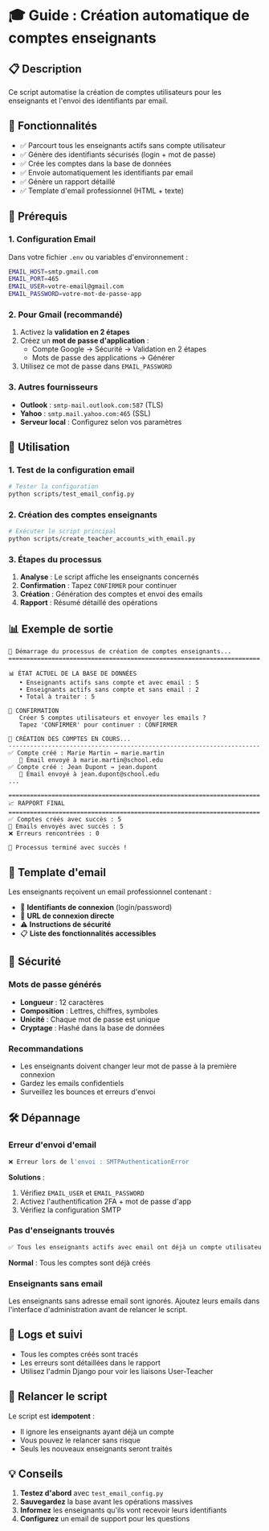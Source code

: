 # 🎓 Guide : Création automatique de comptes enseignants

## 📋 Description

Ce script automatise la création de comptes utilisateurs pour les enseignants et l'envoi des identifiants par email.

## 🚀 Fonctionnalités

- ✅ Parcourt tous les enseignants actifs sans compte utilisateur
- ✅ Génère des identifiants sécurisés (login + mot de passe)
- ✅ Crée les comptes dans la base de données
- ✅ Envoie automatiquement les identifiants par email
- ✅ Génère un rapport détaillé
- ✅ Template d'email professionnel (HTML + texte)

## 🔧 Prérequis

### 1. Configuration Email

Dans votre fichier `.env` ou variables d'environnement :

```bash
EMAIL_HOST=smtp.gmail.com
EMAIL_PORT=465
EMAIL_USER=votre-email@gmail.com
EMAIL_PASSWORD=votre-mot-de-passe-app
```

### 2. Pour Gmail (recommandé)

1. Activez la **validation en 2 étapes**
2. Créez un **mot de passe d'application** :
   - Compte Google → Sécurité → Validation en 2 étapes
   - Mots de passe des applications → Générer
3. Utilisez ce mot de passe dans `EMAIL_PASSWORD`

### 3. Autres fournisseurs

- **Outlook** : `smtp-mail.outlook.com:587` (TLS)
- **Yahoo** : `smtp.mail.yahoo.com:465` (SSL)
- **Serveur local** : Configurez selon vos paramètres

## 📖 Utilisation

### 1. Test de la configuration email

```bash
# Tester la configuration
python scripts/test_email_config.py
```

### 2. Création des comptes enseignants

```bash
# Exécuter le script principal
python scripts/create_teacher_accounts_with_email.py
```

### 3. Étapes du processus

1. **Analyse** : Le script affiche les enseignants concernés
2. **Confirmation** : Tapez `CONFIRMER` pour continuer
3. **Création** : Génération des comptes et envoi des emails
4. **Rapport** : Résumé détaillé des opérations

## 📊 Exemple de sortie

```
🚀 Démarrage du processus de création de comptes enseignants...
======================================================================

📊 ÉTAT ACTUEL DE LA BASE DE DONNÉES
   • Enseignants actifs sans compte et avec email : 5
   • Enseignants actifs sans compte et sans email : 2
   • Total à traiter : 5

🔔 CONFIRMATION
   Créer 5 comptes utilisateurs et envoyer les emails ?
   Tapez 'CONFIRMER' pour continuer : CONFIRMER

🔧 CRÉATION DES COMPTES EN COURS...
----------------------------------------------------------------------
✅ Compte créé : Marie Martin → marie.martin
   📧 Email envoyé à marie.martin@school.edu
✅ Compte créé : Jean Dupont → jean.dupont
   📧 Email envoyé à jean.dupont@school.edu
...

======================================================================
📈 RAPPORT FINAL
======================================================================
✅ Comptes créés avec succès : 5
📧 Emails envoyés avec succès : 5
❌ Erreurs rencontrées : 0

🎉 Processus terminé avec succès !
```

## 📧 Template d'email

Les enseignants reçoivent un email professionnel contenant :

- 🎯 **Identifiants de connexion** (login/password)
- 🔗 **URL de connexion directe**
- ⚠️ **Instructions de sécurité**
- 📋 **Liste des fonctionnalités accessibles**

## 🔐 Sécurité

### Mots de passe générés

- **Longueur** : 12 caractères
- **Composition** : Lettres, chiffres, symboles
- **Unicité** : Chaque mot de passe est unique
- **Cryptage** : Hashé dans la base de données

### Recommandations

- Les enseignants doivent changer leur mot de passe à la première connexion
- Gardez les emails confidentiels
- Surveillez les bounces et erreurs d'envoi

## 🛠️ Dépannage

### Erreur d'envoi d'email

```bash
❌ Erreur lors de l'envoi : SMTPAuthenticationError
```

**Solutions** :
1. Vérifiez `EMAIL_USER` et `EMAIL_PASSWORD`
2. Activez l'authentification 2FA + mot de passe d'app
3. Vérifiez la configuration SMTP

### Pas d'enseignants trouvés

```bash
✅ Tous les enseignants actifs avec email ont déjà un compte utilisateur.
```

**Normal** : Tous les comptes sont déjà créés

### Enseignants sans email

Les enseignants sans adresse email sont ignorés. Ajoutez leurs emails dans l'interface d'administration avant de relancer le script.

## 📝 Logs et suivi

- Tous les comptes créés sont tracés
- Les erreurs sont détaillées dans le rapport
- Utilisez l'admin Django pour voir les liaisons User-Teacher

## 🔄 Relancer le script

Le script est **idempotent** : 
- Il ignore les enseignants ayant déjà un compte
- Vous pouvez le relancer sans risque
- Seuls les nouveaux enseignants seront traités

## 💡 Conseils

1. **Testez d'abord** avec `test_email_config.py`
2. **Sauvegardez** la base avant les opérations massives
3. **Informez** les enseignants qu'ils vont recevoir leurs identifiants
4. **Configurez** un email de support pour les questions
